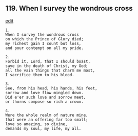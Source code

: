 
## 119.  When I survey the wondrous cross
[edit](https://docs.google.com/document/d/16exvUGEGOyU5RZCOETQ-fqs0nLXbRmK8/edit?mode=html)




    1.
    When I survey the wondrous cross
    on which the Prince of Glory died;
    my richest gain I count but loss,
    and pour contempt on all my pride.

    2.
    Forbid it, Lord, that I should boast,
    save in the death of Christ, my God;
    all the vain things that charm me most,
    I sacrifice them to his blood.

    3.
    See, from his head, his hands, his feet,
    sorrow and love flow mingled down.
    Did e'er such love and sorrow meet,
    or thorns compose so rich a crown.

    4.
    Were the whole realm of nature mine,
    that were an offering far too small;
    love so amazing, so divine,
    demands my soul, my life, my all.
